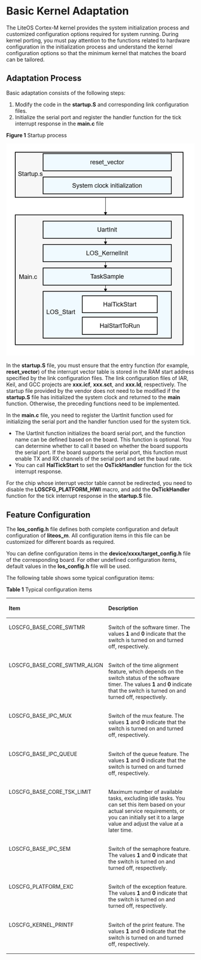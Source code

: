 # Basic Kernel Adaptation<a name="EN-US_TOPIC_0000001199842517"></a>

The LiteOS Cortex-M kernel provides the system initialization process and customized configuration options required for system running. During kernel porting, you must pay attention to the functions related to hardware configuration in the initialization process and understand the kernel configuration options so that the minimum kernel that matches the board can be tailored.

## Adaptation Process<a name="section14523241594"></a>

Basic adaptation consists of the following steps:

1.  Modify the code in the  **startup.S**  and corresponding link configuration files.
2.  Initialize the serial port and register the handler function for the tick interrupt response in the  **main.c**  file

**Figure  1**  Startup process<a name="fig10838105524917"></a>  


![](figure/startup-process.png)

In the  **startup.S**  file, you must ensure that the entry function \(for example,  **reset\_vector**\) of the interrupt vector table is stored in the RAM start address specified by the link configuration files. The link configuration files of IAR, Keil, and GCC projects are  **xxx.icf**,  **xxx.sct**, and  **xxx.ld**, respectively. The startup file provided by the vendor does not need to be modified if the  **startup.S**  file has initialized the system clock and returned to the  **main**  function. Otherwise, the preceding functions need to be implemented.

In the  **main.c**  file, you need to register the UartInit function used for initializing the serial port and the handler function used for the system tick.

-   The UartInit function initializes the board serial port, and the function name can be defined based on the board. This function is optional. You can determine whether to call it based on whether the board supports the serial port. If the board supports the serial port, this function must enable TX and RX channels of the serial port and set the baud rate.
-   You can call  **HalTickStart**  to set the  **OsTickHandler**  function for the tick interrupt response.

For the chip whose interrupt vector table cannot be redirected, you need to disable the  **LOSCFG\_PLATFORM\_HWI**  macro, and add the  **OsTickHandler**  function for the tick interrupt response in the  **startup.S**  file.

## Feature Configuration<a name="section112994366592"></a>

The  **los\_config.h**  file defines both complete configuration and default configuration of  **liteos\_m**. All configuration items in this file can be customized for different boards as required.

You can define configuration items in the  **device/xxxx/target\_config.h**  file of the corresponding board. For other undefined configuration items, default values in the  **los\_config.h**  file will be used.

The following table shows some typical configuration items:

**Table  1**  Typical configuration items

<a name="table1343954214199"></a>
<table><thead align="left"><tr id="row1244014425196"><th class="cellrowborder" valign="top" width="34.81%" id="mcps1.2.3.1.1"><p id="p1544044212197"><a name="p1544044212197"></a><a name="p1544044212197"></a>Item</p>
</th>
<th class="cellrowborder" valign="top" width="65.19%" id="mcps1.2.3.1.2"><p id="p7440194281913"><a name="p7440194281913"></a><a name="p7440194281913"></a>Description</p>
</th>
</tr>
</thead>
<tbody><tr id="row1944094221913"><td class="cellrowborder" valign="top" width="34.81%" headers="mcps1.2.3.1.1 "><p id="p84407426198"><a name="p84407426198"></a><a name="p84407426198"></a>LOSCFG_BASE_CORE_SWTMR</p>
</td>
<td class="cellrowborder" valign="top" width="65.19%" headers="mcps1.2.3.1.2 "><p id="p84408426194"><a name="p84408426194"></a><a name="p84408426194"></a>Switch of the software timer. The values <strong id="b10860112593720"><a name="b10860112593720"></a><a name="b10860112593720"></a>1</strong> and <strong id="b297273113393"><a name="b297273113393"></a><a name="b297273113393"></a>0</strong> indicate that the switch is turned on and turned off, respectively.</p>
</td>
</tr>
<tr id="row1225026133717"><td class="cellrowborder" valign="top" width="34.81%" headers="mcps1.2.3.1.1 "><p id="p725015663718"><a name="p725015663718"></a><a name="p725015663718"></a>LOSCFG_BASE_CORE_SWTMR_ALIGN</p>
</td>
<td class="cellrowborder" valign="top" width="65.19%" headers="mcps1.2.3.1.2 "><p id="p62502611378"><a name="p62502611378"></a><a name="p62502611378"></a>Switch of the time alignment feature, which depends on the switch status of the software timer. The values <strong id="b10462312174018"><a name="b10462312174018"></a><a name="b10462312174018"></a>1</strong> and <strong id="b3462151215403"><a name="b3462151215403"></a><a name="b3462151215403"></a>0</strong> indicate that the switch is turned on and turned off, respectively.</p>
</td>
</tr>
<tr id="row7440742191919"><td class="cellrowborder" valign="top" width="34.81%" headers="mcps1.2.3.1.1 "><p id="p19440134241919"><a name="p19440134241919"></a><a name="p19440134241919"></a>LOSCFG_BASE_IPC_MUX</p>
</td>
<td class="cellrowborder" valign="top" width="65.19%" headers="mcps1.2.3.1.2 "><p id="p1144017426191"><a name="p1144017426191"></a><a name="p1144017426191"></a>Switch of the mux feature. The values <strong id="b12108629184012"><a name="b12108629184012"></a><a name="b12108629184012"></a>1</strong> and <strong id="b510882954014"><a name="b510882954014"></a><a name="b510882954014"></a>0</strong> indicate that the switch is turned on and turned off, respectively.</p>
</td>
</tr>
<tr id="row3440642161918"><td class="cellrowborder" valign="top" width="34.81%" headers="mcps1.2.3.1.1 "><p id="p1144004261916"><a name="p1144004261916"></a><a name="p1144004261916"></a>LOSCFG_BASE_IPC_QUEUE</p>
</td>
<td class="cellrowborder" valign="top" width="65.19%" headers="mcps1.2.3.1.2 "><p id="p1644094201917"><a name="p1644094201917"></a><a name="p1644094201917"></a>Switch of the queue feature. The values <strong id="b1514814454405"><a name="b1514814454405"></a><a name="b1514814454405"></a>1</strong> and <strong id="b114824504011"><a name="b114824504011"></a><a name="b114824504011"></a>0</strong> indicate that the switch is turned on and turned off, respectively.</p>
</td>
</tr>
<tr id="row14294143784110"><td class="cellrowborder" valign="top" width="34.81%" headers="mcps1.2.3.1.1 "><p id="p529573794111"><a name="p529573794111"></a><a name="p529573794111"></a>LOSCFG_BASE_CORE_TSK_LIMIT</p>
</td>
<td class="cellrowborder" valign="top" width="65.19%" headers="mcps1.2.3.1.2 "><p id="p529503704116"><a name="p529503704116"></a><a name="p529503704116"></a>Maximum number of available tasks, excluding idle tasks. You can set this item based on your actual service requirements, or you can initially set it to a large value and adjust the value at a later time.</p>
</td>
</tr>
<tr id="row16440124216198"><td class="cellrowborder" valign="top" width="34.81%" headers="mcps1.2.3.1.1 "><p id="p9440184271915"><a name="p9440184271915"></a><a name="p9440184271915"></a>LOSCFG_BASE_IPC_SEM</p>
</td>
<td class="cellrowborder" valign="top" width="65.19%" headers="mcps1.2.3.1.2 "><p id="p1044024261912"><a name="p1044024261912"></a><a name="p1044024261912"></a>Switch of the semaphore feature. The values <strong id="b0766102114312"><a name="b0766102114312"></a><a name="b0766102114312"></a>1</strong> and <strong id="b1876612254312"><a name="b1876612254312"></a><a name="b1876612254312"></a>0</strong> indicate that the switch is turned on and turned off, respectively.</p>
</td>
</tr>
<tr id="row444064216197"><td class="cellrowborder" valign="top" width="34.81%" headers="mcps1.2.3.1.1 "><p id="p14441642121912"><a name="p14441642121912"></a><a name="p14441642121912"></a>LOSCFG_PLATFORM_EXC</p>
</td>
<td class="cellrowborder" valign="top" width="65.19%" headers="mcps1.2.3.1.2 "><p id="p13441154216198"><a name="p13441154216198"></a><a name="p13441154216198"></a>Switch of the exception feature. The values <strong id="b15509164154316"><a name="b15509164154316"></a><a name="b15509164154316"></a>1</strong> and <strong id="b1651024115436"><a name="b1651024115436"></a><a name="b1651024115436"></a>0</strong> indicate that the switch is turned on and turned off, respectively.</p>
</td>
</tr>
<tr id="row744111422199"><td class="cellrowborder" valign="top" width="34.81%" headers="mcps1.2.3.1.1 "><p id="p19441942111910"><a name="p19441942111910"></a><a name="p19441942111910"></a>LOSCFG_KERNEL_PRINTF</p>
</td>
<td class="cellrowborder" valign="top" width="65.19%" headers="mcps1.2.3.1.2 "><p id="p1744115424197"><a name="p1744115424197"></a><a name="p1744115424197"></a>Switch of the print feature. The values <strong id="b71401245104416"><a name="b71401245104416"></a><a name="b71401245104416"></a>1</strong> and <strong id="b141401545194417"><a name="b141401545194417"></a><a name="b141401545194417"></a>0</strong> indicate that the switch is turned on and turned off, respectively.</p>
</td>
</tr>
</tbody>
</table>

